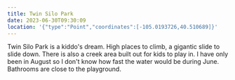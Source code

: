 ```yaml
---
title: Twin Silo Park
date: 2023-06-30T09:30:09
location: '{"type":"Point","coordinates":[-105.0193726,40.510689]}'
---
```

T﻿win Silo Park is a kiddo's dream. High places to climb, a gigantic slide to slide down. There is also a creek area built out for kids to play in. I have only been in August so I don't know how fast the water would be during June. Bathrooms are close to the playground.